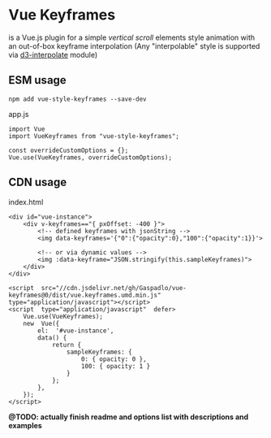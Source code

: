 
# Vue Keyframes
is a Vue.js plugin for a simple *vertical scroll* elements style animation with an out-of-box keyframe interpolation
(Any "interpolable" style is supported via [d3-interpolate](https://github.com/d3/d3-interpolate) module)

## ESM usage

    npm add vue-style-keyframes --save-dev
    
app.js

    import Vue 
    import VueKeyframes from "vue-style-keyframes";
    
    const overrideCustomOptions = {};
    Vue.use(VueKeyframes, overrideCustomOptions);

## CDN usage
index.html

    <div id="vue-instance">
	    <div v-keyframes=="{ pxOffset: -400 }">
		    <!-- defined keyframes with jsonString -->
		    <img data-keyframes='{"0":{"opacity":0},"100":{"opacity":1}}'>

		    <!-- or via dynamic values -->
		    <img :data-keyframe="JSON.stringify(this.sampleKeyframes)">
	    </div>
    </div>
    
    <script  src="//cdn.jsdelivr.net/gh/Gaspadlo/vue-keyframes@0/dist/vue.keyframes.umd.min.js"  type="application/javascript"></script>
    <script  type="application/javascript"  defer>
	    Vue.use(VueKeyframes);
	    new  Vue({
		    el:  '#vue-instance',
		    data() {
			    return {
				    sampleKeyframes: {
					    0: { opacity: 0 },
					    100: { opacity: 1 }
				    }
			    };
		    },
	    });
    </script>


**@TODO: actually finish readme and options list with descriptions and examples**

